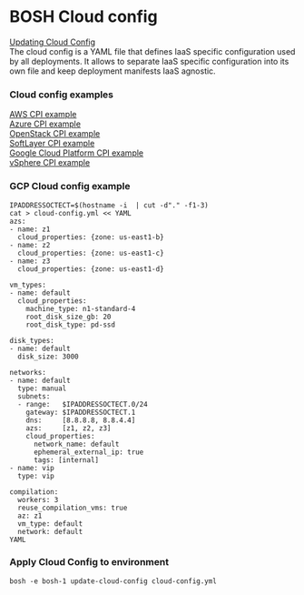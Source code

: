 # BOSH Cloud config
[Updating Cloud Config](https://bosh.io/docs/update-cloud-config/)  
The cloud config is a YAML file that defines IaaS specific configuration used by all deployments. It allows to separate IaaS specific configuration into its own file and keep deployment manifests IaaS agnostic.

### Cloud config examples
[AWS CPI example](https://bosh.io/docs/aws-cpi/#cloud-config)  
[Azure CPI example](https://bosh.io/docs/azure-cpi/#cloud-config)  
[OpenStack CPI example](https://bosh.io/docs/openstack-cpi/#cloud-config)  
[SoftLayer CPI example](https://bosh.io/docs/softlayer-cpi/#cloud-config)  
[Google Cloud Platform CPI example](https://bosh.io/docs/google-cpi/#cloud-config)  
[vSphere CPI example](https://bosh.io/docs/vsphere-cpi/#cloud-config)  

### GCP Cloud config example
```
IPADDRESSOCTECT=$(hostname -i  | cut -d"." -f1-3)
cat > cloud-config.yml << YAML
azs:
- name: z1
  cloud_properties: {zone: us-east1-b}
- name: z2
  cloud_properties: {zone: us-east1-c}
- name: z3
  cloud_properties: {zone: us-east1-d}

vm_types:
- name: default
  cloud_properties:
    machine_type: n1-standard-4
    root_disk_size_gb: 20
    root_disk_type: pd-ssd

disk_types:
- name: default
  disk_size: 3000

networks:
- name: default
  type: manual
  subnets:
  - range:   $IPADDRESSOCTECT.0/24
    gateway: $IPADDRESSOCTECT.1
    dns:     [8.8.8.8, 8.8.4.4]
    azs:     [z1, z2, z3]
    cloud_properties:
      network_name: default
      ephemeral_external_ip: true
      tags: [internal]
- name: vip
  type: vip

compilation:
  workers: 3
  reuse_compilation_vms: true
  az: z1
  vm_type: default
  network: default
YAML
```

### Apply Cloud Config to environment

```
bosh -e bosh-1 update-cloud-config cloud-config.yml
```
